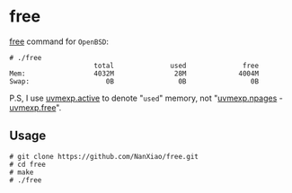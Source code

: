# free
[free](https://linux.die.net/man/1/free) command for `OpenBSD`:

	# ./free
	                     total              used              free
	Mem:                 4032M               28M             4004M
	Swap:                   0B                0B                0B
P.S, I use [uvmexp.active](https://github.com/openbsd/src/blob/dbdab68da3b0b11846f6b023c8e069c40aa1fd71/sys/uvm/uvmexp.h#L50) to denote "`used`" memory, not "[uvmexp.npages](https://github.com/openbsd/src/blob/dbdab68da3b0b11846f6b023c8e069c40aa1fd71/sys/uvm/uvmexp.h#L48) - [uvmexp.free](https://github.com/openbsd/src/blob/dbdab68da3b0b11846f6b023c8e069c40aa1fd71/sys/uvm/uvmexp.h#L49)".
## Usage  

	# git clone https://github.com/NanXiao/free.git
	# cd free
	# make
	# ./free